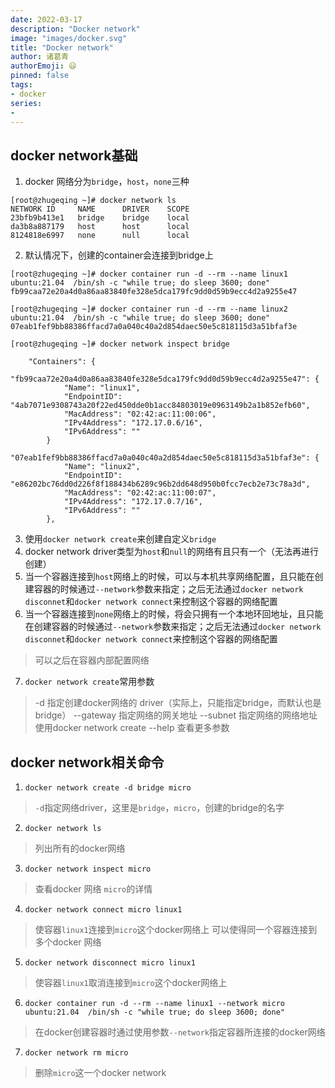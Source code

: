 ```yaml
---
date: 2022-03-17
description: "Docker network"
image: "images/docker.svg"
title: "Docker network"
author: 诸葛青
authorEmoji: 😃
pinned: false
tags:
- docker
series:
- 
---
```


## docker network基础
1. docker 网络分为`bridge`，`host`，`none`三种
```
[root@zhugeqing ~]# docker network ls
NETWORK ID     NAME      DRIVER    SCOPE
23bfb9b413e1   bridge    bridge    local
da3b8a887179   host      host      local
8124818e6997   none      null      local
```
2. 默认情况下，创建的container会连接到bridge上
```
[root@zhugeqing ~]# docker container run -d --rm --name linux1 ubuntu:21.04  /bin/sh -c "while true; do sleep 3600; done"
fb99caa72e20a4d0a86aa83840fe328e5dca179fc9dd0d59b9ecc4d2a9255e47

[root@zhugeqing ~]# docker container run -d --rm --name linux2 ubuntu:21.04  /bin/sh -c "while true; do sleep 3600; done"
07eab1fef9bb88386ffacd7a0a040c40a2d854daec50e5c818115d3a51bfaf3e

[root@zhugeqing ~]# docker network inspect bridge 

    "Containers": {
        "fb99caa72e20a4d0a86aa83840fe328e5dca179fc9dd0d59b9ecc4d2a9255e47": {
            "Name": "linux1",
            "EndpointID": "4ab7071e9308743a20f22ed450dde0b1acc84803019e0963149b2a1b852efb60",
            "MacAddress": "02:42:ac:11:00:06",
            "IPv4Address": "172.17.0.6/16",
            "IPv6Address": ""
        }
        "07eab1fef9bb88386ffacd7a0a040c40a2d854daec50e5c818115d3a51bfaf3e": {
            "Name": "linux2",
            "EndpointID": "e86202bc76dd0d226f8f188434b6289c96b2dd648d950b0fcc7ecb2e73c78a3d",
            "MacAddress": "02:42:ac:11:00:07",
            "IPv4Address": "172.17.0.7/16",
            "IPv6Address": ""
        },
```
3. 使用`docker network create`来创建自定义`bridge`
4. docker network driver类型为`host`和`null`的网络有且只有一个（无法再进行创建）
5. 当一个容器连接到`host`网络上的时候，可以与本机共享网络配置，且只能在创建容器的时候通过`--network`参数来指定；之后无法通过`docker network disconnet`和`docker network connect`来控制这个容器的网络配置
6. 当一个容器连接到`none`网络上的时候，将会只拥有一个本地环回地址，且只能在创建容器的时候通过`--network`参数来指定；之后无法通过`docker network disconnet`和`docker network connect`来控制这个容器的网络配置
> 可以之后在容器内部配置网络
7. `docker network create`常用参数
> -d 指定创建docker网络的 driver（实际上，只能指定bridge，而默认也是bridge）
> --gateway 指定网络的网关地址
> --subnet 指定网络的网络地址
> 使用docker network create --help 查看更多参数
## docker network相关命令
1. `docker network create -d bridge micro`
> `-d`指定网络driver，这里是`bridge`，`micro`，创建的bridge的名字
2. `docker network ls`
> 列出所有的docker网络
3. `docker network inspect micro`
> 查看docker 网络 `micro`的详情
4. `docker network connect micro linux1`
> 使容器`linux1`连接到`micro`这个docker网络上
> 可以使得同一个容器连接到多个docker 网络
5. `docker network disconnect micro linux1`
> 使容器`linux1`取消连接到`micro`这个docker网络上
6. `docker container run -d --rm --name linux1 --network micro ubuntu:21.04  /bin/sh -c "while true; do sleep 3600; done"`
> 在docker创建容器时通过使用参数`--network`指定容器所连接的docker网络
7. `docker network rm micro`
> 删除`micro`这一个docker network